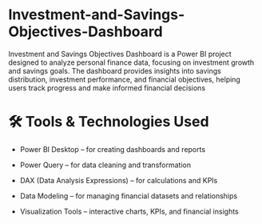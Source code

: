 # Investment-and-Savings-Objectives-Dashboard

Investment and Savings Objectives Dashboard is a Power BI project designed to analyze personal finance data, focusing on investment growth and savings goals. The dashboard provides insights into savings distribution, investment performance, and financial objectives, helping users track progress and make informed financial decisions

# 🛠️ Tools & Technologies Used

- Power BI Desktop – for creating dashboards and reports

- Power Query – for data cleaning and transformation

- DAX (Data Analysis Expressions) – for calculations and KPIs

- Data Modeling – for managing financial datasets and relationships

- Visualization Tools – interactive charts, KPIs, and financial insights

